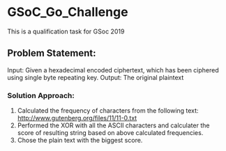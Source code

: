 # GSoC_Go_Challenge
This is a qualification task for GSoc 2019

## Problem Statement:
Input: Given a hexadecimal encoded ciphertext, which has been ciphered using single byte repeating key.
Output: The original plaintext

### Solution Approach:
1. Calculated the frequency of characters from the following text: http://www.gutenberg.org/files/11/11-0.txt
2. Performed the XOR with all the ASCII characters and calculater the score of resulting string based on above calculated frequencies.
3. Chose the plain text with the biggest score.
